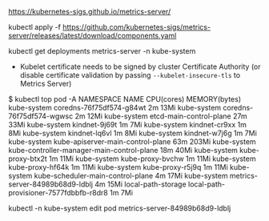 
https://kubernetes-sigs.github.io/metrics-server/

kubectl apply -f https://github.com/kubernetes-sigs/metrics-server/releases/latest/download/components.yaml

kubectl get deployments metrics-server -n kube-system


- Kubelet certificate needs to be signed by cluster Certificate Authority (or disable certificate validation by passing `--kubelet-insecure-tls` to Metrics Server)

$ kubectl top pod -A
NAMESPACE            NAME                                         CPU(cores)   MEMORY(bytes)
kube-system          coredns-76f75df574-g84wt                     2m           13Mi
kube-system          coredns-76f75df574-wgwsc                     2m           12Mi
kube-system          etcd-main-control-plane                      27m          33Mi
kube-system          kindnet-9j69t                                1m           7Mi
kube-system          kindnet-cr9xx                                1m           8Mi
kube-system          kindnet-lq6vl                                1m           8Mi
kube-system          kindnet-w7j6g                                1m           7Mi
kube-system          kube-apiserver-main-control-plane            63m          203Mi
kube-system          kube-controller-manager-main-control-plane   18m          40Mi
kube-system          kube-proxy-btx2t                             1m           11Mi
kube-system          kube-proxy-bvchw                             1m           11Mi
kube-system          kube-proxy-hf64k                             1m           11Mi
kube-system          kube-proxy-r5j9q                             1m           11Mi
kube-system          kube-scheduler-main-control-plane            4m           17Mi
kube-system          metrics-server-84989b68d9-ldblj              4m           15Mi
local-path-storage   local-path-provisioner-7577fdbbfb-r8dr8      1m           7Mi

kubectl -n kube-system edit pod metrics-server-84989b68d9-ldblj
